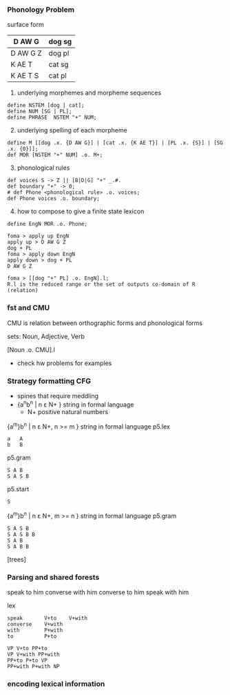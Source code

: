 ### Phonology Problem
surface form

| D AW G | dog sg |  
| ----| ---- |
| D AW G Z | dog pl |
| K AE T | cat sg |
| K AE T S | cat pl |

1. underlying morphemes and morpheme sequences
```
define NSTEM [dog | cat];
define NUM [SG | PL];
define PHRASE  NSTEM "+" NUM;
```
2. underlying spelling of each morpheme
```
define M [[dog .x. {D AW G}] | [cat .x. {K AE T}] | [PL .x. {S}] | [SG .x. {0}]];
def MOR [NSTEM "+" NUM] .o. M+;
```
3. phonological rules
```
def voices S -> Z || [B|D|G] "+" _.#.
def boundary "+" -> 0;
# def Phone <phonological rule> .o. voices;
def Phone voices .o. boundary;
```
4. how to compose to give a finite state lexicon
```
define EngN MOR .o. Phone;

foma > apply up EngN
apply up > D AW G Z
dog + PL
foma > apply down EngN
apply down > dog + PL
D AW G Z

foma > [[dog "+" PL] .o. EngN].l;
R.l is the reduced range or the set of outputs co-domain of R (relation)
```

### fst and CMU
CMU is relation between orthographic forms and phonological forms

sets: Noun, Adjective, Verb

[Noun .o. CMU].l
- check hw problems for examples

### Strategy formatting CFG
- spines that require meddling
- {a<sup>n</sup>b<sup>n</sup> | n ε N+ } string in formal language
    - N+ positive natural numbers

{a<sup>m</sup>}b<sup>n</sup> | n ε N+, n >= m } string in formal language
p5.lex

```
a   A
b   B
```

p5.gram
```
S A B
S A S B
```

p5.start
```
S
```
{a<sup>m</sup>}b<sup>n</sup> | n ε N+, m >= n } string in formal language
p5.gram

```
S A S B
S A S B B
S A B
S A B B
```

[trees]

### Parsing and shared forests
speak to him
converse with him
converse to him
speak with him

lex
```
speak       V+to    V+with
converse    V+with
with        P+with
to          P+to

VP V+to PP+to
VP V+with PP+with
PP+to P+to VP
PP+with P+with NP
```

### encoding lexical information